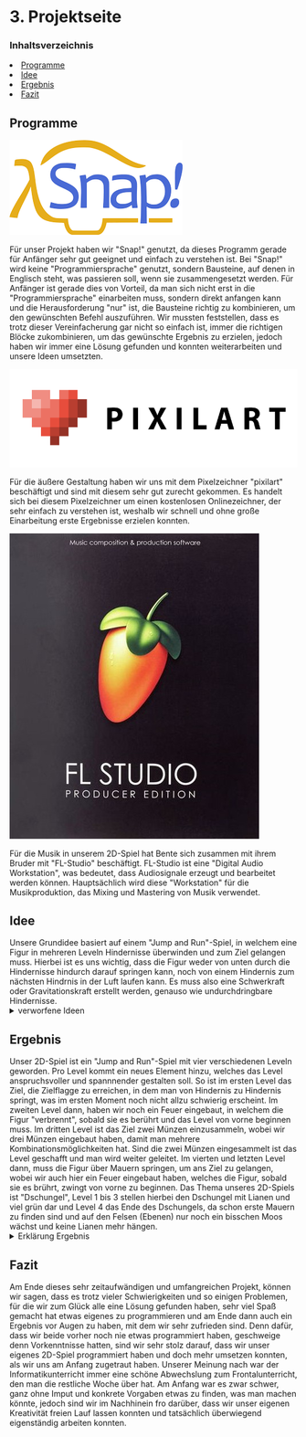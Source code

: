 <h1 id="Projektseite">

<h1 id="kapitel3">3. Projektseite</h1>
  
### Inhaltsverzeichnis
<li><a href="#kapitel3.1">Programme</a></h2></li>
<li><a href="#kapitel3.2">Idee</a></h2></li>
<li><a href="#kapitel3.3">Ergebnis</a></h2></li>
<li><a href="#kapitel3.4">Fazit</a></h2></li>
  
<h2 id="kapitel3.1">Programme</h2>

![logo snap](Bilder/logo_snap.png "Logo Snap")

Für unser Projekt haben wir "Snap!" genutzt, da dieses Programm gerade für Anfänger sehr gut geeignet und einfach zu verstehen ist. Bei "Snap!" wird keine "Programmiersprache" genutzt, sondern Bausteine, auf denen in Englisch steht, was passieren soll, wenn sie zusammengesetzt werden. Für Anfänger ist gerade dies von Vorteil, da man sich nicht erst in die "Programmiersprache" einarbeiten muss, sondern direkt anfangen kann und die Herausforderung "nur" ist, die Bausteine richtig zu kombinieren, um den gewünschten Befehl auszuführen. Wir mussten feststellen, dass es trotz dieser Vereinfacherung gar nicht so einfach ist, immer die richtigen Blöcke zukombinieren, um das gewünschte Ergebnis zu erzielen, jedoch haben wir immer eine Lösung gefunden und konnten weiterarbeiten und unsere Ideen umsetzten.


![logo pixilart](Bilder/logo_pixilart.webp "Logo Pixilart")

Für die äußere Gestaltung haben wir uns mit dem Pixelzeichner "pixilart" beschäftigt und sind mit diesem sehr gut zurecht gekommen. Es handelt sich bei diesem Pixelzeichner um einen kostenlosen Onlinezeichner, der sehr einfach zu verstehen ist, weshalb wir schnell und ohne große Einarbeitung erste Ergebnisse erzielen konnten.

![logo FL-Studio](Bilder/FL_Studio_Logo.jpg "Logo FL-Studio")

Für die Musik in unserem 2D-Spiel hat Bente sich zusammen mit ihrem Bruder mit "FL-Studio" beschäftigt. FL-Studio ist eine "Digital Audio Workstation", was bedeutet, dass Audiosignale erzeugt und bearbeitet werden können. Hauptsächlich wird diese "Workstation" für die Musikproduktion, das Mixing und Mastering von Musik verwendet.

<h2 id="kapitel3.2">Idee</h2>
Unsere Grundidee basiert auf einem "Jump and Run"-Spiel, in welchem eine Figur in mehreren Leveln Hindernisse überwinden und zum Ziel gelangen muss. Hierbei ist es uns wichtig, dass die Figur weder von unten durch die Hindernisse hindurch darauf springen kann, noch von einem Hindernis zum nächsten Hindrnis in der Luft laufen kann. Es muss also eine Schwerkraft oder Gravitationskraft erstellt werden, genauso wie undurchdringbare Hindernisse.

<details id="Link"><summary>verworfene Ideen</summary>
  
- 2D-Spiel: Labyrinth -> Tierpaare müssen sich gegenseitig finden 

- 2D-Spiel: Irrgarten -> farbige Kugel müssen durch ein Wirrwarr von Wegen den richtigen Weg in das Rohr ihrer eigenen Farbe finden
</details>

<h2 id="kapitel3.3">Ergebnis</h2>
Unser 2D-Spiel ist ein "Jump and Run"-Spiel mit vier verschiedenen Leveln geworden. Pro Level kommt ein neues Element hinzu, welches das Level anspruchsvoller und spannnender gestalten soll.
So ist im ersten Level das Ziel, die Zielflagge zu erreichen, in dem man von Hindernis zu Hindernis springt, was im ersten Moment noch nicht allzu schwierig erscheint. Im zweiten Level dann, haben wir noch ein Feuer eingebaut, in welchem die Figur "verbrennt", sobald sie es berührt und das Level von vorne beginnen muss. Im dritten Level ist das Ziel zwei Münzen einzusammeln, wobei wir drei Münzen eingebaut haben, damit man mehrere Kombinationsmöglichkeiten hat. Sind die zwei Münzen eingesammelt ist das Level geschafft und man wird weiter geleitet. Im vierten und letzten Level dann, muss die Figur über Mauern springen, um ans Ziel zu gelangen, wobei wir auch hier ein Feuer eingebaut haben, welches die Figur, sobald sie es brührt, zwingt von vorne zu beginnen.
Das Thema unseres 2D-Spiels ist "Dschungel", Level 1 bis 3 stellen hierbei den Dschungel mit Lianen und viel grün dar und Level 4 das Ende des Dschungels, da schon erste Mauern zu finden sind und auf den Felsen (Ebenen) nur noch ein bisschen Moos wächst und keine Lianen mehr hängen.

<details id="Link"><summary>Erklärung Ergebnis</summary>

<details id="Link"><summary>Erklärung Figur</summary>

Unsere Figur bewegt sich, indem man sie mit den Tasten "a", "d" und "w" steuert. Mit der "d"-Taste geht die Figur nach vorne, mit der "a"-Taste wieder zurück und drückt man die "w"-Taste, springt unsere Figur, dabei ist "15" die Höhe und Geschwindigkeit, die unsere Figur springt bzw "-15" die, die sie fällt. Die Variable "sprung an" signalisiert userer Figur, dass sie nun springen muss. Am Anfang jedes Levels muss man die "space"-Taste drücken, damit sich die Figur auf ihre festgelegte Startposition begibt, welche sich bei x: -206 y:-122 befindet.

![Figur](Bilder/Bewegungen_der_Figur.png "Figur")
</details>

<details id="Link"><summary>Erklärung Musik</summary>

Die Musik in unserem Spiel haben Bente und ihr Bruder mithilfe von "FL-Studio" erstellt. Wenn unser Spiel beginnt, fängt zunächst der "Startsound" an sich abzuspielen, wählt man nun ein Level aus und klickt den "Levelbutton", wir "play-Gamesound" vom jeweiligen "Levelbutton" gebroadcastet und der Sound wechselt zum "Gamesound". Erreicht man nun in den einzelnen Level das Ziel, wechselt der Sound wieder zum "Startsound" mit dem Wechsel zur "Stage" mit dem "zurück zur Levelauswahl"-Button und ein neuer Broadcast signalisiert den Wechsel. Dieser Broadcast ist der selbe, wie der, der die einzelnen Level beendet (Erklärung siehe "Erklärung Level 1").
  
![Musik](Bilder/Programmierung_Musik.png "Musik")

![Levelbutton](Bilder/Programmierung_Levelbutton_II.png "Levelbutton")
</details>

<details id="Link"><summary>Erklärung allgemeine Befehle</summary>

Für den Startbildschirm, welcher den Beginn unseres 2D-Spiels darstellt, haben wir zunächst ein eigenes "Stage Costume" erstellt und danach eigene "Blocks", welche die einzelnen "Sprites" der jeweiligen "Stage Costumes" "hiden" oder "shown", wobei für den Startbildschirm alles "gehidet" werden muss außer das was zum Startbildschirm dazugehört. Klickt man nun den Startknopf wird "StartGame" gebroadcastet, was zum Wechsel zum "Costume" "Levelauswahl" führt, wo erneut alle Elemente außer die "gehidet" werden müssen, welche für diesen Bildschirm wichtig sind. 
Nachdem man ein Level beendet hat, gelangt man zum "Stage Costume" "Level ... geschafft", wo ebenfalls durch einen "Knopf" ein Broadcast verbreitet wird ("zurück zur Levelauswahl"), welcher das "Stage Costume" zurück in das der Levelauswahl ändert.
  
![allgemeine Befehle](Bilder/Programmierung_allgemeiner_Befehle.png "allgemeine Befehle")

![Startknopf](Bilder/Programmierung_Startknopf.png "Startknopf")

![zurück zur Levelauswahl](Bilder/Programmierung_zurück-zur-Levelauswahl.png "zurück zur Levelauswahl")
</details>

<details id="Link"><summary>Erklärung Level 1</summary>

Um Level 1 zu starte, muss zunächst der Levelbutton 1 geklickt werden, welcher daraufhin "Start-Level-1" broadcastet und zum "Stage Costume" Level 1 wechselt. Hier kommen dann wieder unsere "Blocks" zum Einsatz, die alles "hiden", was nicht zum Level 1.1 gehört. Durch das Bewegen der Figur (siehe Erklärung Figur) gelangt man von Hindernis zu Hindernis und sobald man Ebene 3 erreicht, wir "Switch-to-Level 1.2" gebroadcastet und das "Stage Costume" wird zu Level 1.2 geändert und nun alle Elemente "gehidet", die nicht zum Level 1.2 gehören. Berührt die Figur nun die Zielflagge, wird "Ziel-erreicht" gebroadcastet und das "Costume" zu "Level-1-geschafft" geändert. Von dort gelangt man zurück zur Levelauswahl und kann die nächsten Level spielen (siehe Erklärung allgemeine Befehle).
  
![Levelbutton](Bilder/Programmierung_Levelbutton_I.png "Levelbutton")
  
![Level 1](Bilder/Programmierung_Level1_I.png "Level 1")

![Level 1](Bilder/Programmierung_Level1_II.png "Level 1")
</details>

<details id="Link"><summary>Erklärung Level 2</summary>

![Levelbutton](Bilder/Programmierung_Levelbutton_III.png "Levelbutton")

![Level 2](Bilder/Programmierung_Level2_I.png "Level 2")

![Level 2](Bilder/Programmierung_Level2_II.png "Level 2")
</details>

<details id="Link"><summary>Erklärung Level 3</summary>

![Levelbutton](Bilder/Programmierung_Levelbutton_IV.png "Levelbutton")

![Level 3](Bilder/Programmierung_Level3_I.png "Level 3")

![Level 3](Bilder/Programmierung_Level3_II.png "Level 3")

![Münzen](Bilder/Programmierung_Münzen.png "Münzen")
</details>

<details id="Link"><summary>Erklärung Level 4</summary>

![Levelbutton](Bilder/Programmierung_Levelbutton_V.png "Levelbutton")

![Level 4](Bilder/Programmierung_Level4_I.png "Level 4")

![Level 4](Bilder/Programmierung_Level4_II.png "Level 4")
</details>
</details>

<h2 id="kapitel3.4">Fazit</h2>
Am Ende dieses sehr zeitaufwändigen und umfangreichen Projekt, können wir sagen, dass es trotz vieler Schwierigkeiten und so einigen Problemen, für die wir zum Glück alle eine Lösung gefunden haben, sehr viel Spaß gemacht hat etwas eigenes zu programmieren und am Ende dann auch ein Ergebnis vor Augen zu haben, mit dem wir sehr zufrieden sind. Denn dafür, dass wir beide vorher noch nie etwas programmiert haben, geschweige denn Vorkenntnisse hatten, sind wir sehr stolz darauf, dass wir unser eigenes 2D-Spiel programmiert haben und doch mehr umsetzen konnten, als wir uns am Anfang zugetraut haben.
Unserer Meinung nach war der Informatikunterricht immer eine schöne Abwechslung zum Frontalunterricht, den man die restliche Woche über hat. Am Anfang war es zwar schwer, ganz ohne Imput und konkrete Vorgaben etwas zu finden, was man machen könnte, jedoch sind wir im Nachhinein fro darüber, dass wir unser eigenen Kreativität freien Lauf lassen konnten und tatsächlich überwiegend eigenständig arbeiten konnten. 
